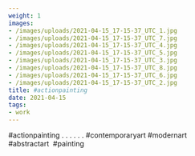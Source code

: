 ```yaml
---
weight: 1
images:
- /images/uploads/2021-04-15_17-15-37_UTC_1.jpg
- /images/uploads/2021-04-15_17-15-37_UTC_7.jpg
- /images/uploads/2021-04-15_17-15-37_UTC_4.jpg
- /images/uploads/2021-04-15_17-15-37_UTC_5.jpg
- /images/uploads/2021-04-15_17-15-37_UTC_3.jpg
- /images/uploads/2021-04-15_17-15-37_UTC_8.jpg
- /images/uploads/2021-04-15_17-15-37_UTC_6.jpg
- /images/uploads/2021-04-15_17-15-37_UTC_2.jpg
title: #actionpainting
date: 2021-04-15
tags:
- work
---
```


#actionpainting
.
.
.
.
.
.
 #contemporaryart #modernart #abstractart  #painting
